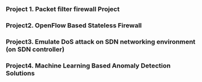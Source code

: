 
### Project 1. Packet filter firewall Project
### Project2. OpenFlow Based Stateless Firewall
### Project3. Emulate DoS attack on SDN networking environment (on SDN controller)
### Project4. Machine Learning Based Anomaly Detection Solutions 
